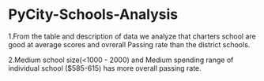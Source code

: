 # PyCity-Schools-Analysis

1.From the table and description of data we analyze that charters school are good at average scores and ovrerall Passing rate than the district schools.

2.Medium school size(<1000 - 2000) and Medium spending range of individual school ($585-615) has more overall passing rate.

